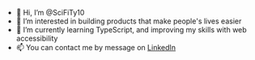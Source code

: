 - 👋 Hi, I’m @SciFiTy10
- 👀 I’m interested in building products that make people's lives easier
- 🌱 I’m currently learning TypeScript, and improving my skills with web accessibility
- 📫 You can contact me by message on <a href="https://www.linkedin.com/in/tyler-ridings-24804585/">LinkedIn</a>

<!---
SciFiTy10/SciFiTy10 is a ✨ special ✨ repository because its `README.md` (this file) appears on your GitHub profile.
You can click the Preview link to take a look at your changes.
--->
